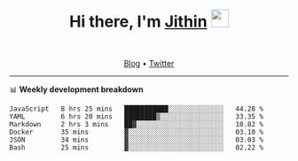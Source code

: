 <h1 align="center">Hi there, I'm <a href="https://jithset.github.io/" target="_blank">Jithin</a> <img
src="https://github.com/blackcater/blackcater/raw/main/images/Hi.gif" height="32" /></h1>

<br />

<p align="center">
  <a href="https://jithset.github.io">Blog</a> •
  <a href="https://twitter.com/jithset">Twitter</a>
</p>

---

📊 **Weekly development breakdown**

<!--START_SECTION:waka-->

```text
JavaScript   8 hrs 25 mins   ███████████░░░░░░░░░░░░░░   44.28 %
YAML         6 hrs 20 mins   ████████▒░░░░░░░░░░░░░░░░   33.35 %
Markdown     2 hrs 3 mins    ██▓░░░░░░░░░░░░░░░░░░░░░░   10.82 %
Docker       35 mins         ▓░░░░░░░░░░░░░░░░░░░░░░░░   03.10 %
JSON         34 mins         ▓░░░░░░░░░░░░░░░░░░░░░░░░   03.03 %
Bash         25 mins         ▓░░░░░░░░░░░░░░░░░░░░░░░░   02.22 %
```

<!--END_SECTION:waka-->

